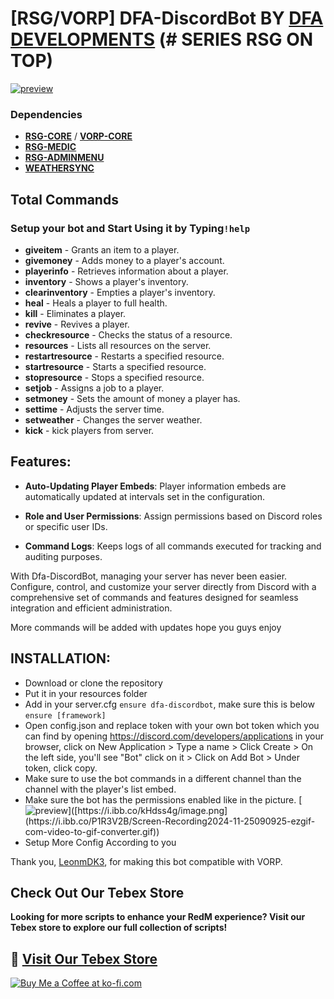 # [RSG/VORP] DFA-DiscordBot BY [DFA DEVELOPMENTS](https://dfadevelopments.tebex.io) (# SERIES RSG ON TOP)

[![preview](https://i.ibb.co/6XsPzSP/20241123-0633-31-6022533-ezgif-com-video-to-gif-converter.gif)](https://i.ibb.co/6XsPzSP/20241123-0633-31-6022533-ezgif-com-video-to-gif-converter.gif)

### Dependencies
- [**RSG-CORE**](https://github.com/Rexshack-RedM/rsg-core) / [**VORP-CORE**](https://github.com/VORPCORE/vorp_core-lua)
- [**RSG-MEDIC**](https://github.com/Rexshack-RedM/rsg-medic)
- [**RSG-ADMINMENU**](https://github.com/Rexshack-RedM/rsg-adminmenu)
- [**WEATHERSYNC**](https://github.com/Rexshack-RedM/weathersync)


## **__Total Commands__**

### Setup your bot and Start Using it by Typing`!help` 
- **giveitem** - Grants an item to a player.
- **givemoney** - Adds money to a player's account.
- **playerinfo** - Retrieves information about a player.
- **inventory** - Shows a player's inventory.
- **clearinventory** - Empties a player's inventory.
- **heal** - Heals a player to full health.
- **kill** - Eliminates a player.
- **revive** - Revives a player.
- **checkresource** - Checks the status of a resource.
- **resources** - Lists all resources on the server.
- **restartresource** - Restarts a specified resource.
- **startresource** - Starts a specified resource.
- **stopresource** - Stops a specified resource.
- **setjob** - Assigns a job to a player.
- **setmoney** - Sets the amount of money a player has.
- **settime** - Adjusts the server time.
- **setweather** - Changes the server weather.
- **kick** - kick players from server.

## __**Features**__:

- **Auto-Updating Player Embeds**: Player information embeds are automatically updated at intervals set in the configuration.

- **Role and User Permissions**: Assign permissions based on Discord roles or specific user IDs.

- **Command Logs**: Keeps logs of all commands executed for tracking and auditing purposes.

With Dfa-DiscordBot, managing your server has never been easier. Configure, control, and customize your server directly from Discord with a comprehensive set of commands and features designed for seamless integration and efficient administration.

More commands will be added with updates hope you guys enjoy


## __**INSTALLATION**__:
- Download or clone the repository
- Put it in your resources folder
- Add in your server.cfg `ensure dfa-discordbot`, make sure this is below `ensure [framework]`
- Open config.json and replace token with your own bot token which you can find by opening https://discord.com/developers/applications in your browser, click on New Application > Type a name > Click Create > On the left side, you'll see "Bot" click on it > Click on Add Bot > Under token, click copy.  
- Make sure to use the bot commands in a different channel than the channel with the player's list embed.
- Make sure the bot has the permissions enabled like in the picture.
[![preview]([https://i.ibb.co/kHdss4g/image.png](https://i.ibb.co/P1R3V2B/Screen-Recording2024-11-25090925-ezgif-com-video-to-gif-converter.gif))]([https://i.ibb.co/kHdss4g/image.png](https://i.ibb.co/P1R3V2B/Screen-Recording2024-11-25090925-ezgif-com-video-to-gif-converter.gif))
- Setup More Config According to you

Thank you, [LeonmDK3](https://github.com/LeonmDK3), for making this bot compatible with VORP.

## Check Out Our Tebex Store
**Looking for more scripts to enhance your RedM experience? Visit our Tebex store to explore our full collection of scripts!**

## 🔗 [__Visit Our Tebex Store__](https://dfadevelopments.tebex.io)

[![Buy Me a Coffee at ko-fi.com](https://storage.ko-fi.com/cdn/kofi2.png?v=6)](https://ko-fi.com/K3K715WIHX)
